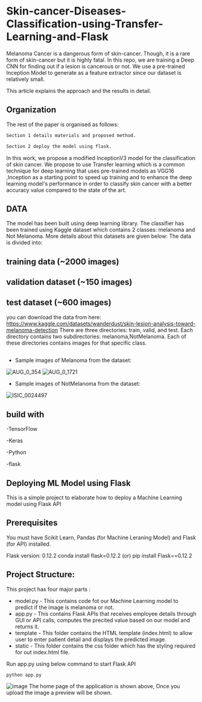 
# Skin-cancer-Diseases-Classification-using-Transfer-Learning-and-Flask

Melanoma Cancer is a dangerous form of skin-cancer. Though, it is a rare form of skin-cancer but it is highly fatal. In this repo, we are training a Deep CNN for finding out if a lesion is cancerous or not. 
We use a pre-trained Inception Model to generate as a feature extractor since our dataset is relatively small.

This article explains the approach and the results in detail.



## Organization

The rest of the paper is organised as follows:


```bash
Section 1 details materials and proposed method.
```

```bash
Section 2 deploy the model using flask.
```


In this work, we propose a modified InceptionV3 model for the classification of skin cancer. We propose to use Transfer learning which is a common technique for deep learning that uses pre-trained models as VGG16 ,Inception as a starting point to speed up training and to enhance the deep learning model's performance in order to classify skin cancer with a better accuracy value compared to the state of the art.
## DATA

The model has been built using deep learning library. The classifier has been trained using Kaggle dataset which contains 2 classes: melanoma and Not Melanoma.
More details about this datasets are given below:
The data is divided into:
## training data (~2000 images)
## validation dataset (~150 images)
## test dataset (~600 images)
you can download the data from here:
https://www.kaggle.com/datasets/wanderdust/skin-lesion-analysis-toward-melanoma-detection
There are three directories: train, valid, and test. Each directory contains two subdirectories:
melanoma,NotMelanoma. Each of these directories contains images for that specific class.


## 

- Sample images of Melanoma from the dataset:


![AUG_0_354](https://user-images.githubusercontent.com/80918787/187921737-e8ab1669-7361-4dce-8d86-5ab1ed0e9816.jpeg)
![AUG_0_1721](https://user-images.githubusercontent.com/80918787/187921986-ef1635e2-36db-4367-9583-7089b48cac66.jpeg)



- Sample images of NotMelanoma from the dataset:

![ISIC_0024497](https://user-images.githubusercontent.com/80918787/187922213-ec301530-bcb1-4101-9f7b-5764d548701d.jpg)


## build with
-TensorFlow

-Keras

-Python

-flask

## Deploying ML Model using Flask
This is a simple project to elaborate how to deploy a Machine Learning model using Flask API

## Prerequisites
You must have Scikit Learn, Pandas (for Machine Leraning Model) and Flask (for API) installed.

Flask version: 0.12.2 conda install flask=0.12.2 (or) pip install Flask==0.12.2

## Project Structure:
This project has four major parts :

- model.py - This contains code fot our Machine Learning model to predict if the image is melanoma or not.
- app.py - This contains Flask APIs that receives employee details through GUI or API calls, computes the precited value based on our model and returns it.
- template - This folder contains the HTML template (index.html) to allow user to enter patient detail and displays the predicted image.
- static - This folder contains the css folder which has the styling required for out index.html file.





Run app.py using below command to start Flask API

```bash
python app.py
```
![image](https://user-images.githubusercontent.com/80918787/195153926-92851e01-2af3-4e88-8c72-7754fee01cc1.png)
The home page of the application is shown above, Once you upload the image a preview will be 
shown.

